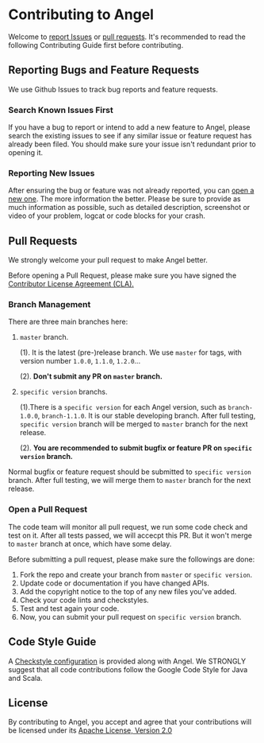 # Contributing to Angel
Welcome to [report Issues](https://github.com/Tencent/angel/issues) or [pull requests](https://github.com/Tencent/angel/pulls). It's recommended to read the following Contributing Guide first before contributing. 


## Reporting Bugs and Feature Requests
We use Github Issues to track bug reports and feature requests.

### Search Known Issues First
If you have a bug to report or intend to add a new feature to Angel, please search the existing issues to see if any similar issue or feature request has already been filed. You should make sure your issue isn't redundant prior to opening it.

### Reporting New Issues
After ensuring the bug or feature was not already reported, you can [open a new one](<https://github.com/Angel-ML/angel/issues/new>). The more information the better. Please be sure to provide as much information as possible, such as detailed description, screenshot or video of your problem, logcat or code blocks for your crash.

## Pull Requests
We strongly welcome your pull request to make Angel better. 

Before opening a Pull Request, please make sure you have signed the [Contributor License Agreement (CLA).](master/CLA.md)


### Branch Management
There are three main branches here:

1. `master` branch.

	(1). It is the latest (pre-)release branch. We use `master` for tags, with version number `1.0.0`, `1.1.0`, `1.2.0`...

	(2). **Don't submit any PR on `master` branch.**
	
2. `specific version` branchs. 

	(1).There is a `specific version` for each Angel version, such as `branch-1.0.0`, `branch-1.1.0`. It is our stable developing	 branch. After full testing, `specific version` branch will be merged to `master` branch for the next release.

	(2). **You are recommended to submit bugfix or feature PR on `specific version` branch.**


Normal bugfix or feature request should be submitted to `specific version` branch. After full testing, we will merge them to `master` branch for the next release. 


### Open a Pull Request
The code team will monitor all pull request, we run some code check and test on it. After all tests passed, we will accecpt this PR. But it won't merge to `master` branch at once, which have some delay.

Before submitting a pull request, please make sure the followings are done:

1. Fork the repo and create your branch from `master` or `specific version`.
2. Update code or documentation if you have changed APIs.
3. Add the copyright notice to the top of any new files you've added.
4. Check your code lints and checkstyles.
5. Test and test again your code.
6. Now, you can submit your pull request on  `specific version` branch.

## Code Style Guide
A [Checkstyle configuration](https://github.com/Tencent/angel/blob/master/dev/checkstyle.xml) is provided along with Angel. We STRONGLY suggest that all code contributions follow the Google Code Style for Java and Scala. 

## License
By contributing to Angel, you accept and agree that your contributions will be licensed
under its [ Apache License, Version 2.0](https://github.com/Tencent/angel/blob/master/LICENSE)

